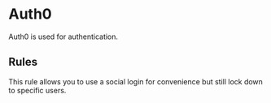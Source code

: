 # Auth0

Auth0 is used for authentication.

## Rules
This rule allows you to use a social login for convenience but still lock down to specific users.
